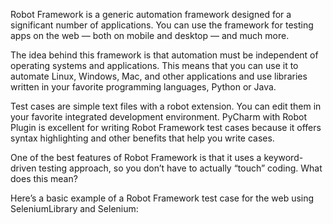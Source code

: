 Robot Framework is a generic automation framework designed for a significant number of applications. You can use the framework for testing apps on the web — both on mobile and desktop — and much more.

The idea behind this framework is that automation must be independent of operating systems and applications. This means that you can use it to automate Linux, Windows, Mac, and other applications and use libraries written in your favorite programming languages, Python or Java.

Test cases are simple text files with a robot extension. You can edit them in your favorite integrated development environment. PyCharm with Robot Plugin is excellent for writing Robot Framework test cases because it offers syntax highlighting and other benefits that help you write cases.

One of the best features of Robot Framework is that it uses a keyword-driven testing approach, so you don’t have to actually “touch” coding. What does this mean?

Here’s a basic example of a Robot Framework test case for the web using SeleniumLibrary and Selenium:
